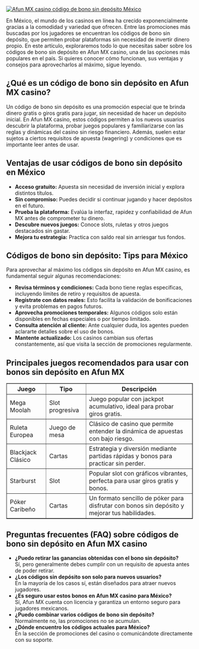 [![Afun MX casino código de bono sin depósito México](https://123-caf.pages.dev/gitsignup.png)](https://vrmoo.ru/Bt82HjjY)

<p>En México, el mundo de los casinos en línea ha crecido exponencialmente gracias a la comodidad y variedad que ofrecen. Entre las promociones más buscadas por los jugadores se encuentran los códigos de bono sin depósito, que permiten probar plataformas sin necesidad de invertir dinero propio. En este artículo, exploraremos todo lo que necesitas saber sobre los códigos de bono sin depósito en Afun MX casino, una de las opciones más populares en el país. Si quieres conocer cómo funcionan, sus ventajas y consejos para aprovecharlos al máximo, sigue leyendo.</p>  <h2>¿Qué es un código de bono sin depósito en Afun MX casino?</h2> <p>Un código de bono sin depósito es una promoción especial que te brinda dinero gratis o giros gratis para jugar, sin necesidad de hacer un depósito inicial. En Afun MX casino, estos códigos permiten a los nuevos usuarios descubrir la plataforma, probar juegos populares y familiarizarse con las reglas y dinámicas del casino sin riesgo financiero. Además, suelen estar sujetos a ciertos requisitos de apuesta (wagering) y condiciones que es importante leer antes de usar.</p>  <h2>Ventajas de usar códigos de bono sin depósito en México</h2> <ul>   <li><strong>Acceso gratuito:</strong> Apuesta sin necesidad de inversión inicial y explora distintos títulos.</li>   <li><strong>Sin compromiso:</strong> Puedes decidir si continuar jugando y hacer depósitos en el futuro.</li>   <li><strong>Prueba la plataforma:</strong> Evalúa la interfaz, rapidez y confiabilidad de Afun MX antes de comprometer tu dinero.</li>   <li><strong>Descubre nuevos juegos:</strong> Conoce slots, ruletas y otros juegos destacados sin gastar.</li>   <li><strong>Mejora tu estrategia:</strong> Practica con saldo real sin arriesgar tus fondos.</li> </ul>  <h2>Códigos de bono sin depósito: Tips para México</h2> <p>Para aprovechar al máximo los códigos sin depósito en Afun MX casino, es fundamental seguir algunas recomendaciones:</p> <ul>   <li><strong>Revisa términos y condiciones:</strong> Cada bono tiene reglas específicas, incluyendo límites de retiro y requisitos de apuesta.</li>   <li><strong>Regístrate con datos reales:</strong> Esto facilita la validación de bonificaciones y evita problemas en pagos futuros.</li>   <li><strong>Aprovecha promociones temporales:</strong> Algunos códigos solo están disponibles en fechas especiales o por tiempo limitado.</li>   <li><strong>Consulta atención al cliente:</strong> Ante cualquier duda, los agentes pueden aclararte detalles sobre el uso de bonos.</li>   <li><strong>Mantente actualizado:</strong> Los casinos cambian sus ofertas constantemente, así que visita la sección de promociones regularmente.</li> </ul>  <h2>Principales juegos recomendados para usar con bonos sin depósito en Afun MX</h2> <table border="1" cellpadding="5" cellspacing="0">   <thead>     <tr>       <th>Juego</th>       <th>Tipo</th>       <th>Descripción</th>     </tr>   </thead>   <tbody>     <tr>       <td>Mega Moolah</td>       <td>Slot progresiva</td>       <td>Juego popular con jackpot acumulativo, ideal para probar giros gratis.</td>     </tr>     <tr>       <td>Ruleta Europea</td>       <td>Juego de mesa</td>       <td>Clásico de casino que permite entender la dinámica de apuestas con bajo riesgo.</td>     </tr>     <tr>       <td>Blackjack Clásico</td>       <td>Cartas</td>       <td>Estrategia y diversión mediante partidas rápidas y bonos para practicar sin perder.</td>     </tr>     <tr>       <td>Starburst</td>       <td>Slot</td>       <td>Popular slot con gráficos vibrantes, perfecta para usar giros gratis y bonos.</td>     </tr>     <tr>       <td>Póker Caribeño</td>       <td>Cartas</td>       <td>Un formato sencillo de póker para disfrutar con bonos sin depósito y mejorar tus habilidades.</td>     </tr>   </tbody> </table>  <h2>Preguntas frecuentes (FAQ) sobre códigos de bono sin depósito en Afun MX casino</h2> <ul>   <li><strong>¿Puedo retirar las ganancias obtenidas con el bono sin depósito? </strong><br> Sí, pero generalmente debes cumplir con un requisito de apuesta antes de poder retirar.</li>   <li><strong>¿Los códigos sin depósito son solo para nuevos usuarios? </strong><br> En la mayoría de los casos sí, están diseñados para atraer nuevos jugadores.</li>   <li><strong>¿Es seguro usar estos bonos en Afun MX casino para México? </strong><br> Sí, Afun MX cuenta con licencia y garantiza un entorno seguro para jugadores mexicanos.</li>   <li><strong>¿Puedo combinar varios códigos de bono sin depósito? </strong><br> Normalmente no, las promociones no se acumulan.</li>   <li><strong>¿Dónde encuentro los códigos actuales para México? </strong><br> En la sección de promociones del casino o comunicándote directamente con su soporte.</li> </ul>